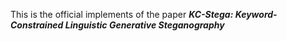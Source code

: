 This is the official implements of the paper ***KC-Stega: Keyword-Constrained Linguistic Generative Steganography***
